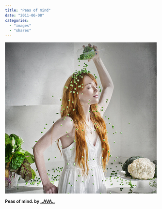 ```yaml
---
title: "Peas of mind"
date: "2011-06-08"
categories: 
  - "images"
  - "shares"
---
```


![](images/tumblr_lme14wZCu51qz4vrlo1_500.jpg)

**Peas of mind. by [..AVA..](http://www.flickr.com/photos/ava-luna/5453330107/in/photostream/)**
